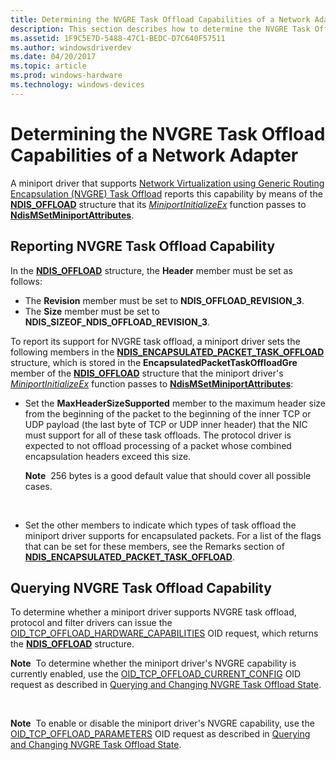 ```yaml
---
title: Determining the NVGRE Task Offload Capabilities of a Network Adapter
description: This section describes how to determine the NVGRE Task Offload capabilities of a network adapter
ms.assetid: 1F9C5E7D-5488-47C1-BEDC-D7C640F57511
ms.author: windowsdriverdev
ms.date: 04/20/2017
ms.topic: article
ms.prod: windows-hardware
ms.technology: windows-devices
---
```


# Determining the NVGRE Task Offload Capabilities of a Network Adapter


A miniport driver that supports [Network Virtualization using Generic Routing Encapsulation (NVGRE) Task Offload](network-virtualization-using-generic-routing-encapsulation--nvgre--task-offload.md) reports this capability by means of the [**NDIS\_OFFLOAD**](https://msdn.microsoft.com/library/windows/hardware/ff566599) structure that its [*MiniportInitializeEx*](https://msdn.microsoft.com/library/windows/hardware/ff559389) function passes to [**NdisMSetMiniportAttributes**](https://msdn.microsoft.com/library/windows/hardware/ff563672).

## Reporting NVGRE Task Offload Capability


In the [**NDIS\_OFFLOAD**](https://msdn.microsoft.com/library/windows/hardware/ff566599) structure, the **Header** member must be set as follows:

-   The **Revision** member must be set to **NDIS\_OFFLOAD\_REVISION\_3**.
-   The **Size** member must be set to **NDIS\_SIZEOF\_NDIS\_OFFLOAD\_REVISION\_3**.

To report its support for NVGRE task offload, a miniport driver sets the following members in the [**NDIS\_ENCAPSULATED\_PACKET\_TASK\_OFFLOAD**](https://msdn.microsoft.com/library/windows/hardware/jj991956) structure, which is stored in the **EncapsulatedPacketTaskOffloadGre** member of the [**NDIS\_OFFLOAD**](https://msdn.microsoft.com/library/windows/hardware/ff566599) structure that the miniport driver's [*MiniportInitializeEx*](https://msdn.microsoft.com/library/windows/hardware/ff559389) function passes to [**NdisMSetMiniportAttributes**](https://msdn.microsoft.com/library/windows/hardware/ff563672):

-   Set the **MaxHeaderSizeSupported** member to the maximum header size from the beginning of the packet to the beginning of the inner TCP or UDP payload (the last byte of TCP or UDP inner header) that the NIC must support for all of these task offloads. The protocol driver is expected to not offload processing of a packet whose combined encapsulation headers exceed this size.

    **Note**  256 bytes is a good default value that should cover all possible cases.

     

-   Set the other members to indicate which types of task offload the miniport driver supports for encapsulated packets. For a list of the flags that can be set for these members, see the Remarks section of [**NDIS\_ENCAPSULATED\_PACKET\_TASK\_OFFLOAD**](https://msdn.microsoft.com/library/windows/hardware/jj991956).

## Querying NVGRE Task Offload Capability


To determine whether a miniport driver supports NVGRE task offload, protocol and filter drivers can issue the [OID\_TCP\_OFFLOAD\_HARDWARE\_CAPABILITIES](https://msdn.microsoft.com/library/windows/hardware/ff569806) OID request, which returns the [**NDIS\_OFFLOAD**](https://msdn.microsoft.com/library/windows/hardware/ff566599) structure.

**Note**  To determine whether the miniport driver's NVGRE capability is currently enabled, use the [OID\_TCP\_OFFLOAD\_CURRENT\_CONFIG](https://msdn.microsoft.com/library/windows/hardware/ff569805) OID request as described in [Querying and Changing NVGRE Task Offload State](querying-and-changing-nvgre-task-offload-state.md).

 

**Note**  To enable or disable the miniport driver's NVGRE capability, use the [OID\_TCP\_OFFLOAD\_PARAMETERS](https://msdn.microsoft.com/library/windows/hardware/ff569807) OID request as described in [Querying and Changing NVGRE Task Offload State](querying-and-changing-nvgre-task-offload-state.md).

 

 

 





